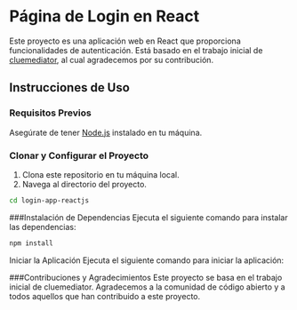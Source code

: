# Página de Login en React

Este proyecto es una aplicación web en React que proporciona funcionalidades de autenticación. Está basado en el trabajo inicial de [cluemediator](https://github.com/cluemediator/login-app-reactjs), al cual agradecemos por su contribución.

## Instrucciones de Uso

### Requisitos Previos
Asegúrate de tener [Node.js](https://nodejs.org/) instalado en tu máquina.

### Clonar y Configurar el Proyecto
1. Clona este repositorio en tu máquina local.
2. Navega al directorio del proyecto.

```bash
cd login-app-reactjs
```

###Instalación de Dependencias
Ejecuta el siguiente comando para instalar las dependencias:

```bash
npm install
```
Iniciar la Aplicación
Ejecuta el siguiente comando para iniciar la aplicación:

###Contribuciones y Agradecimientos
Este proyecto se basa en el trabajo inicial de cluemediator. Agradecemos a la comunidad de código abierto y a todos aquellos que han contribuido a este proyecto.
